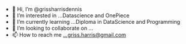 - 👋 Hi, I’m @grissharrisdennis
- 👀 I’m interested in ...Datascience and OnePiece
- 🌱 I’m currently learning ...Diploma in DataScience and Programming
- 💞️ I’m looking to collaborate on ...
- 📫 How to reach me ...griss.harris@gmail.com

<!---
grissharrisdennis/grissharrisdennis is a ✨ special ✨ repository because its `README.md` (this file) appears on your GitHub profile.
You can click the Preview link to take a look at your changes.
--->
